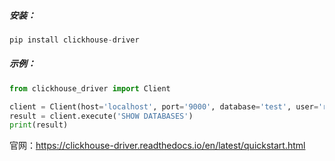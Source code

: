 ##### 安装：

```python
pip install clickhouse-driver
```

##### 示例：

```python
from clickhouse_driver import Client

client = Client(host='localhost', port='9000', database='test', user='readonly', password='')
result = client.execute('SHOW DATABASES')
print(result)
```

官网：https://clickhouse-driver.readthedocs.io/en/latest/quickstart.html